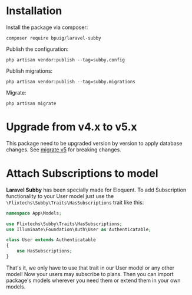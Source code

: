 # Installation

Install the package via composer:

```shell
composer require bpuig/laravel-subby
```

Publish the configuration:

```shell
php artisan vendor:publish --tag=subby.config
```

Publish migrations:

```shell
php artisan vendor:publish --tag=subby.migrations
```

Migrate:

```shell
php artisan migrate
```

# Upgrade from v4.x to v5.x

This package need to be upgraded version by version to apply database changes. See [migrate v5](migrate-v5.md) for breaking
changes.


# Attach Subscriptions to model

**Laravel Subby** has been specially made for Eloquent. To add Subscription functionality to your User model just use
the `\Flixtechs\Subby\Traits\HasSubscriptions` trait like this:

```php
namespace App\Models;

use Flixtechs\Subby\Traits\HasSubscriptions;
use Illuminate\Foundation\Auth\User as Authenticatable;

class User extends Authenticatable
{
    use HasSubscriptions;
}
```

That's it, we only have to use that trait in our User model or any other model! Now your users may subscribe to plans.
Then you can import package's models wherever you need them or extend them in your own models.
